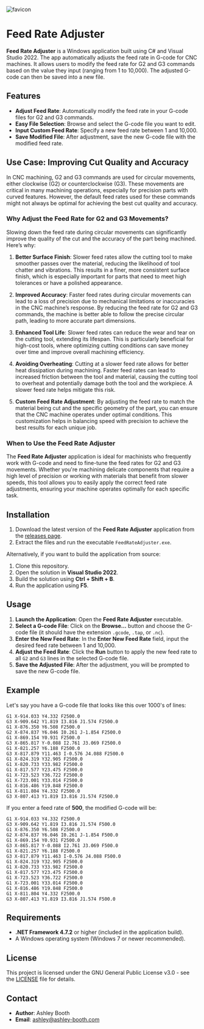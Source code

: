 ![favicon](https://github.com/user-attachments/assets/ffaddbc2-4e73-4a64-9fdc-fbbecbec25f8)

# Feed Rate Adjuster

**Feed Rate Adjuster** is a Windows application built using C# and Visual Studio 2022. The app automatically adjusts the feed rate in G-code for CNC machines. It allows users to modify the feed rate for G2 and G3 commands based on the value they input (ranging from 1 to 10,000). The adjusted G-code can then be saved into a new file.

## Features

- **Adjust Feed Rate**: Automatically modify the feed rate in your G-code files for G2 and G3 commands.
- **Easy File Selection**: Browse and select the G-code file you want to edit.
- **Input Custom Feed Rate**: Specify a new feed rate between 1 and 10,000.
- **Save Modified File**: After adjustment, save the new G-code file with the modified feed rate.

## Use Case: Improving Cut Quality and Accuracy

In CNC machining, G2 and G3 commands are used for circular movements, either clockwise (G2) or counterclockwise (G3). These movements are critical in many machining operations, especially for precision parts with curved features. However, the default feed rates used for these commands might not always be optimal for achieving the best cut quality and accuracy.

### Why Adjust the Feed Rate for G2 and G3 Movements?

Slowing down the feed rate during circular movements can significantly improve the quality of the cut and the accuracy of the part being machined. Here’s why:

1. **Better Surface Finish**:
   Slower feed rates allow the cutting tool to make smoother passes over the material, reducing the likelihood of tool chatter and vibrations. This results in a finer, more consistent surface finish, which is especially important for parts that need to meet high tolerances or have a polished appearance.

2. **Improved Accuracy**:
   Faster feed rates during circular movements can lead to a loss of precision due to mechanical limitations or inaccuracies in the CNC machine’s response. By reducing the feed rate for G2 and G3 commands, the machine is better able to follow the precise circular path, leading to more accurate part dimensions.

3. **Enhanced Tool Life**:
   Slower feed rates can reduce the wear and tear on the cutting tool, extending its lifespan. This is particularly beneficial for high-cost tools, where optimizing cutting conditions can save money over time and improve overall machining efficiency.

4. **Avoiding Overheating**:
   Cutting at a slower feed rate allows for better heat dissipation during machining. Faster feed rates can lead to increased friction between the tool and material, causing the cutting tool to overheat and potentially damage both the tool and the workpiece. A slower feed rate helps mitigate this risk.

5. **Custom Feed Rate Adjustment**:
   By adjusting the feed rate to match the material being cut and the specific geometry of the part, you can ensure that the CNC machine operates under optimal conditions. This customization helps in balancing speed with precision to achieve the best results for each unique job.

### When to Use the Feed Rate Adjuster

The **Feed Rate Adjuster** application is ideal for machinists who frequently work with G-code and need to fine-tune the feed rates for G2 and G3 movements. Whether you're machining delicate components that require a high level of precision or working with materials that benefit from slower speeds, this tool allows you to easily apply the correct feed rate adjustments, ensuring your machine operates optimally for each specific task.


## Installation

1. Download the latest version of the **Feed Rate Adjuster** application from the [releases page](#).
2. Extract the files and run the executable `FeedRateAdjuster.exe`.

Alternatively, if you want to build the application from source:
1. Clone this repository.
2. Open the solution in **Visual Studio 2022**.
3. Build the solution using **Ctrl + Shift + B**.
4. Run the application using **F5**.

## Usage

1. **Launch the Application**: Open the **Feed Rate Adjuster** executable.
2. **Select a G-code File**: Click on the **Browse...** button and choose the G-code file (it should have the extension `.gcode`, `.tap`, or `.nc`).
3. **Enter the New Feed Rate**: In the **Enter New Feed Rate** field, input the desired feed rate between 1 and 10,000.
4. **Adjust the Feed Rate**: Click the **Run** button to apply the new feed rate to all `G2` and `G3` lines in the selected G-code file.
5. **Save the Adjusted File**: After the adjustment, you will be prompted to save the new G-code file.

## Example

Let's say you have a G-code file that looks like this over 1000's of lines:
```
G1 X-914.033 Y4.332 F2500.0
G3 X-909.642 Y1.819 I3.816 J1.574 F2500.0
G1 X-876.350 Y6.508 F2500.0
G2 X-874.837 Y6.046 I0.261 J-1.854 F2500.0
G1 X-869.154 Y0.931 F2500.0
G3 X-865.817 Y-0.088 I2.761 J3.069 F2500.0
G1 X-821.257 Y6.188 F2500.0
G3 X-817.879 Y11.463 I-0.576 J4.088 F2500.0
G1 X-824.319 Y32.905 F2500.0
G1 X-820.733 Y33.982 F2500.0
G1 X-817.577 Y23.475 F2500.0
G1 X-723.523 Y36.722 F2500.0
G1 X-723.001 Y33.014 F2500.0
G1 X-816.486 Y19.848 F2500.0
G1 X-811.804 Y4.332 F2500.0
G3 X-807.413 Y1.819 I3.816 J1.574 F2500.0
```

If you enter a feed rate of **500**, the modified G-code will be:
```
G1 X-914.033 Y4.332 F2500.0
G3 X-909.642 Y1.819 I3.816 J1.574 F500.0
G1 X-876.350 Y6.508 F2500.0
G2 X-874.837 Y6.046 I0.261 J-1.854 F500.0
G1 X-869.154 Y0.931 F2500.0
G3 X-865.817 Y-0.088 I2.761 J3.069 F500.0
G1 X-821.257 Y6.188 F2500.0
G3 X-817.879 Y11.463 I-0.576 J4.088 F500.0
G1 X-824.319 Y32.905 F2500.0
G1 X-820.733 Y33.982 F2500.0
G1 X-817.577 Y23.475 F2500.0
G1 X-723.523 Y36.722 F2500.0
G1 X-723.001 Y33.014 F2500.0
G1 X-816.486 Y19.848 F2500.0
G1 X-811.804 Y4.332 F2500.0
G3 X-807.413 Y1.819 I3.816 J1.574 F500.0
```

## Requirements

- **.NET Framework 4.7.2** or higher (included in the application build).
- A Windows operating system (Windows 7 or newer recommended).

## License

This project is licensed under the GNU General Public License v3.0 - see the [LICENSE](LICENSE) file for details.

## Contact

- **Author**: Ashley Booth
- **Email**: ashley@ashley-booth.com

